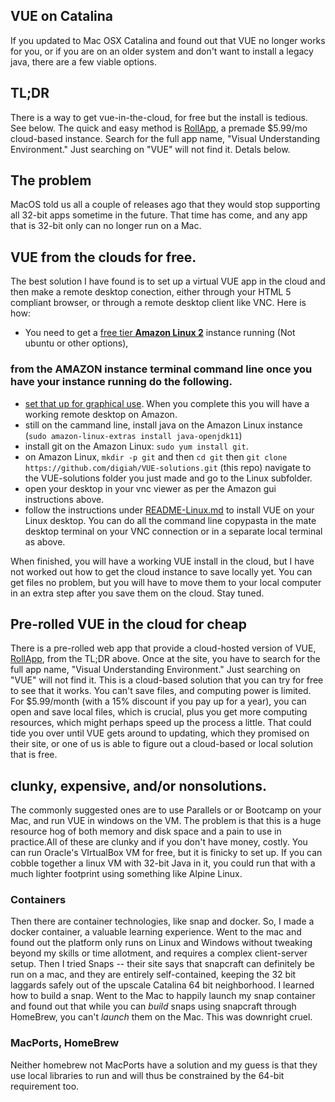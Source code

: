 ## VUE on Catalina

If you updated to Mac OSX Catalina and found out that VUE no longer works for you, or if you are on an older system and don't want to install a legacy java, there are a few viable options.  

## TL;DR
There is a way to get vue-in-the-cloud, for free but the install is tedious. See below. The quick and easy method is [RollApp](https://www.rollapp.com/), a premade $5.99/mo cloud-based instance.  Search for the full app name, "Visual Understanding Environment." Just searching on "VUE" will not find it. Detals below.

## The problem
MacOS told us all a couple of releases ago that they would stop supporting all 32-bit apps sometime in the future.  That time has come, and any app that is 32-bit only can no longer run on a Mac.  

## VUE from the clouds for free.
The best solution I have found is to set up a virtual VUE app in the cloud and then make a remote desktop conection, either through your HTML 5 compliant browser, or through a remote desktop client like VNC. Here is how:
- You need to get a [free tier **Amazon Linux 2**](https://aws.amazon.com/free/?all-free-tier.sort-by=item.additionalFields.SortRank&all-free-tier.sort-order=asc) instance running (Not ubuntu or other options), 
### from the AMAZON instance terminal command line once you have your instance running do the following.    
- [set that up for graphical use](https://aws.amazon.com/premiumsupport/knowledge-center/ec2-linux-2-install-gui/). When you complete this you will have a working remote desktop on Amazon.  
- still on the cammand line, install java on the Amazon Linux instance (`sudo amazon-linux-extras install java-openjdk11`)
- install git on the Amazon Linux: `sudo yum install git`.  
- on Amazon Linux, `mkdir -p git` and then `cd git` then `git clone https://github.com/digiah/VUE-solutions.git` (this repo) navigate to the VUE-solutions folder you just made and go to the Linux subfolder.  
- open your desktop in your vnc viewer as per the Amazon gui instructions above.  
- follow the instructions under [README-Linux.md](../Linux/README-Linux.md) to install VUE on your Linux desktop.  You can do all the command line copypasta in the mate desktop terminal on your VNC connection or in a separate local terminal as above.

When finished, you will have a working VUE install in the cloud, but I have not worked out how to get the cloud instance to save locally yet.  You can get files no problem, but you will have to move them to your local computer in an extra step after you save them on the cloud.  Stay tuned.  

## Pre-rolled VUE in the cloud for cheap
There is a pre-rolled web app that provide a cloud-hosted version of VUE, [RollApp](https://www.rollapp.com/), from the TL;DR above. Once at the site, you have to search for the full app name, "Visual Understanding Environment." Just searching on "VUE" will not find it. This is a cloud-based solution that you can try for free to see that it works.  You can't save files, and computing power is limited.  For $5.99/month (with a 15% discount if you pay up for a year), you can open and save local files, which is crucial, plus you get more computing resources, which might perhaps speed up the process a little. That could tide you over until VUE gets around to updating, which they promised on their site, or one of us is able to figure out a cloud-based or local solution that is free. 

## clunky, expensive, and/or nonsolutions.

The commonly suggested ones are to use Parallels or or Bootcamp on your Mac, and run VUE in windows on the VM.  The problem is that this is a huge resource hog of both memory and disk space and a pain to use in practice.All of these are clunky and if you don't have money, costly. You can run Oracle's VIrtualBox VM for free, but it is finicky to set up.  If you can cobble together a linux VM with 32-bit Java in it, you could run that with a much lighter footprint using something like Alpine Linux.  

### Containers
Then there are container technologies, like snap and docker.  So, I made a docker container, a valuable learning experience.  Went to the mac and found out the platform only runs on Linux and Windows without tweaking beyond my skills or time allotment, and requires a complex client-server setup.  Then I tried Snaps -- their site says that snapcraft can definitely be run on a mac, and they are entirely self-contained, keeping the 32 bit laggards safely out of the upscale Catalina 64 bit neighborhood. I learned how to build a snap.  Went to the Mac to happily launch my snap container and found out that while you can *build* snaps using snapcraft through HomeBrew, you can't *launch* them on the Mac.  This was downright cruel. 

### MacPorts, HomeBrew
Neither homebrew not MacPorts have a solution and my guess is that they use local libraries to run and will thus be constrained by the 64-bit requirement too. 
